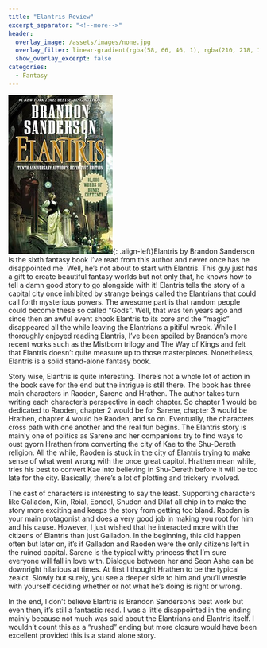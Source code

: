 ```yaml
---
title: "Elantris Review"
excerpt_separator: "<!--more-->"
header:
  overlay_image: /assets/images/none.jpg
  overlay_filter: linear-gradient(rgba(58, 66, 46, 1), rgba(210, 218, 172, 1))
  show_overlay_excerpt: false
categories:
  - Fantasy
---
```

![elantris-cover](/assets/images/elantris.jpg){: .align-left}Elantris by Brandon Sanderson is the sixth fantasy book I’ve read from this author and never once has he disappointed me. Well, he’s not about to start with Elantris. This guy just has a gift to create beautiful fantasy worlds but not only that, he knows how to tell a damn good story to go alongside with it! Elantris tells the story of a capital city once inhibited by strange beings called the Elantrians that could call forth mysterious powers. The awesome part is that random people could become these so called “Gods”. Well, that was ten years ago and since then an awful event shook Elantris to its core and the “magic” disappeared all the while leaving the Elantrians a pitiful wreck. While I thoroughly enjoyed reading Elantris, I’ve been spoiled by Brandon’s more recent works such as the Mistborn trilogy and The Way of Kings and felt that Elantris doesn’t quite measure up to those masterpieces. Nonetheless, Elantris is a solid stand-alone fantasy book.

Story wise, Elantris is quite interesting. There’s not a whole lot of action in the book save for the end but the intrigue is still there. The book has three main characters in Raoden, Sarene and Hrathen. The author takes turn writing each character’s perspective in each chapter. So chapter 1 would be dedicated to Raoden, chapter 2 would be for Sarene, chapter 3 would be Hrathen, chapter 4 would be Raoden, and so on. Eventually, the characters cross path with one another and the real fun begins. The Elantris story is mainly one of politics as Sarene and her companions try to find ways to oust gyorn Hrathen from converting the city of Kae to the Shu-Dereth religion. All the while, Raoden is stuck in the city of Elantris trying to make sense of what went wrong with the once great capitol. Hrathen mean while, tries his best to convert Kae into believing in Shu-Dereth before it will be too late for the city. Basically, there’s a lot of plotting and trickery involved.

The cast of characters is interesting to say the least. Supporting characters like Galladon, Kiin, Roial, Eondel, Shuden and Dilaf all chip in to make the story more exciting and keeps the story from getting too bland. Raoden is your main protagonist and does a very good job in making you root for him and his cause. However, I just wished that he interacted more with the citizens of Elantris than just Galladon. In the beginning, this did happen often but later on, it’s if Galladon and Raoden were the only citizens left in the ruined capital. Sarene is the typical witty princess that I’m sure everyone will fall in love with. Dialogue between her and Seon Ashe can be downright hilarious at times. At first I thought Hrathen to be the typical zealot. Slowly but surely, you see a deeper side to him and you’ll wrestle with yourself deciding whether or not what he’s doing is right or wrong.

In the end, I don’t believe Elantris is Brandon Sanderson’s best work but even then, it’s still a fantastic read. I was a little disappointed in the ending mainly because not much was said about the Elantrians and Elantris itself. I wouldn’t count this as a “rushed” ending but more closure would have been excellent provided this is a stand alone story.